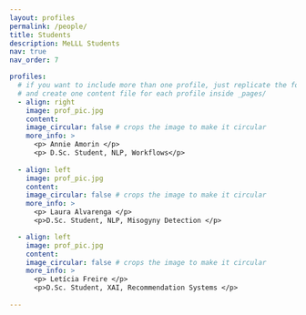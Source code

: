 ```yaml
---
layout: profiles
permalink: /people/
title: Students
description: MeLLL Students
nav: true
nav_order: 7

profiles:
  # if you want to include more than one profile, just replicate the following block
  # and create one content file for each profile inside _pages/
  - align: right
    image: prof_pic.jpg
    content: 
    image_circular: false # crops the image to make it circular
    more_info: >
      <p> Annie Amorin </p>
      <p> D.Sc. Student, NLP, Workflows</p>
      
  - align: left
    image: prof_pic.jpg
    content: 
    image_circular: false # crops the image to make it circular
    more_info: >
      <p> Laura Alvarenga </p>
      <p>D.Sc. Student, NLP, Misogyny Detection </p>

  - align: left
    image: prof_pic.jpg
    content: 
    image_circular: false # crops the image to make it circular
    more_info: >
      <p> Letícia Freire </p>
      <p>D.Sc. Student, XAI, Recommendation Systems </p>
  
---
```

